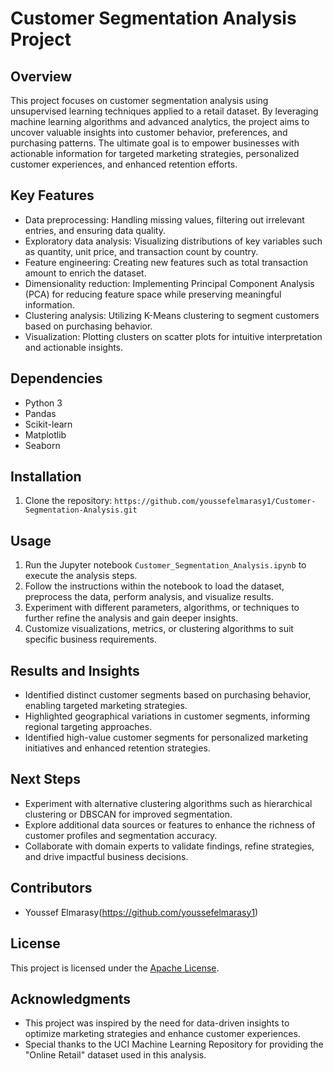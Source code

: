 # Customer Segmentation Analysis Project

## Overview
This project focuses on customer segmentation analysis using unsupervised learning techniques applied to a retail dataset. By leveraging machine learning algorithms and advanced analytics, the project aims to uncover valuable insights into customer behavior, preferences, and purchasing patterns. The ultimate goal is to empower businesses with actionable information for targeted marketing strategies, personalized customer experiences, and enhanced retention efforts.

## Key Features
- Data preprocessing: Handling missing values, filtering out irrelevant entries, and ensuring data quality.
- Exploratory data analysis: Visualizing distributions of key variables such as quantity, unit price, and transaction count by country.
- Feature engineering: Creating new features such as total transaction amount to enrich the dataset.
- Dimensionality reduction: Implementing Principal Component Analysis (PCA) for reducing feature space while preserving meaningful information.
- Clustering analysis: Utilizing K-Means clustering to segment customers based on purchasing behavior.
- Visualization: Plotting clusters on scatter plots for intuitive interpretation and actionable insights.

## Dependencies
- Python 3
- Pandas
- Scikit-learn
- Matplotlib
- Seaborn

## Installation
1. Clone the repository:
`https://github.com/youssefelmarasy1/Customer-Segmentation-Analysis.git`

## Usage
1. Run the Jupyter notebook `Customer_Segmentation_Analysis.ipynb` to execute the analysis steps.
2. Follow the instructions within the notebook to load the dataset, preprocess the data, perform analysis, and visualize results.
3. Experiment with different parameters, algorithms, or techniques to further refine the analysis and gain deeper insights.
4. Customize visualizations, metrics, or clustering algorithms to suit specific business requirements.

## Results and Insights
- Identified distinct customer segments based on purchasing behavior, enabling targeted marketing strategies.
- Highlighted geographical variations in customer segments, informing regional targeting approaches.
- Identified high-value customer segments for personalized marketing initiatives and enhanced retention strategies.

## Next Steps
- Experiment with alternative clustering algorithms such as hierarchical clustering or DBSCAN for improved segmentation.
- Explore additional data sources or features to enhance the richness of customer profiles and segmentation accuracy.
- Collaborate with domain experts to validate findings, refine strategies, and drive impactful business decisions.

## Contributors
- Youssef Elmarasy(https://github.com/youssefelmarasy1)

## License
This project is licensed under the [Apache License](LICENSE).

## Acknowledgments
- This project was inspired by the need for data-driven insights to optimize marketing strategies and enhance customer experiences.
- Special thanks to the UCI Machine Learning Repository for providing the "Online Retail" dataset used in this analysis.
